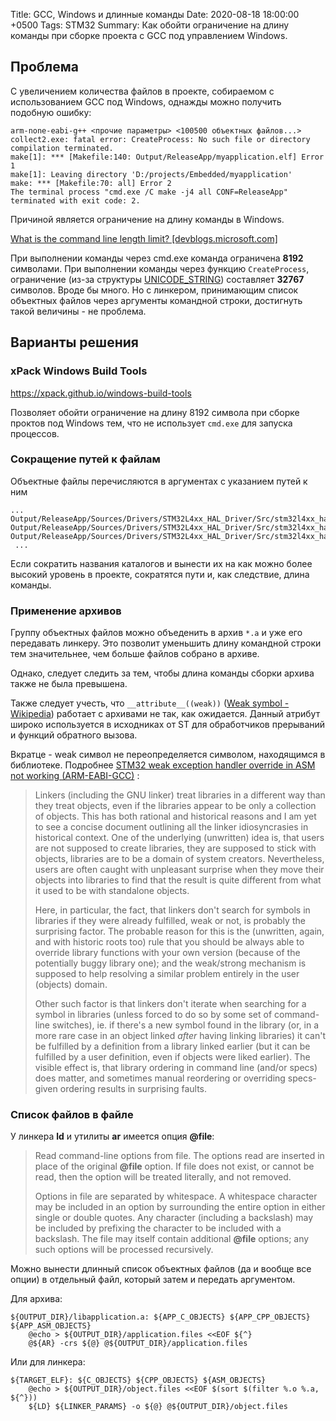 Title: GCC, Windows и длинные команды
Date: 2020-08-18 18:00:00 +0500
Tags: STM32
Summary: Как обойти ограничение на длину команды при сборке проекта с GCC под управлением Windows.

## Проблема

С увеличением количества файлов в проекте, собираемом с использованием GCC под Windows, однажды можно получить подобную ошибку:

```text
arm-none-eabi-g++ <прочие параметры> <100500 объектных файлов...> 
collect2.exe: fatal error: CreateProcess: No such file or directory
compilation terminated.
make[1]: *** [Makefile:140: Output/ReleaseApp/myapplication.elf] Error 1
make[1]: Leaving directory 'D:/projects/Embedded/myapplication'
make: *** [Makefile:70: all] Error 2
The terminal process "cmd.exe /C make -j4 all CONF=ReleaseApp" terminated with exit code: 2.
```

Причиной является ограничение на длину команды в Windows.

[What is the command line length limit? [devblogs.microsoft.com]](https://devblogs.microsoft.com/oldnewthing/20031210-00/?p=41553)

При выполнении команды через cmd.exe команда ограничена **8192** символами. При выполнении команды через функцию `CreateProcess`, ограничение (из-за структуры [UNICODE_STRING](https://docs.microsoft.com/en-us/windows/win32/api/subauth/ns-subauth-unicode_string)) составляет **32767** символов. Вроде бы много. Но с линкером, принимающим список объектных файлов через аргументы командной строки, достигнуть такой величины - не проблема.

## Варианты решения

### xPack Windows Build Tools

<https://xpack.github.io/windows-build-tools>

Позволяет обойти ограничение на длину 8192 символа при сборке проктов под Windows тем, что не использует `cmd.exe` для запуска процессов.

### Сокращение путей к файлам

Объектные файлы перечисляются в аргументах c указанием путей к ним
```text
...
Output/ReleaseApp/Sources/Drivers/STM32L4xx_HAL_Driver/Src/stm32l4xx_hal.o
Output/ReleaseApp/Sources/Drivers/STM32L4xx_HAL_Driver/Src/stm32l4xx_hal_adc.o
Output/ReleaseApp/Sources/Drivers/STM32L4xx_HAL_Driver/Src/stm32l4xx_hal_adc_ex.o
 ...
```
Если сократить названия каталогов и вынести их на как можно более высокий уровень в проекте, сократятся пути и, как следствие, длина команды.

### Применение архивов

Группу объектных файлов можно объеденить в архив `*.a` и уже его передавать линкеру. Это позволит уменьшить длину командной строки тем значительнее, чем больше файлов собрано в архиве.

Однако, следует следить за тем, чтобы длина команды сборки архива также не была превышена.

Также следует учесть, что `__attribute__((weak))` ([Weak symbol - Wikipedia](https://en.wikipedia.org/wiki/Weak_symbol)) работает с архивами не так, как ожидается. Данный атрибут широко используется в  исходниках от ST для обработчиков прерываний и функций обратного вызова.

Вкратце - weak символ не переопределяется символом, находящимся в библиотеке.
Подробнее [STM32 weak exception handler override in ASM not working (ARM-EABI-GCC)](https://community.st.com/s/question/0D50X0000ALx8Fh/stm32-weak-exception-handler-override-in-asm-not-working-armeabigcc) :

>  Linkers (including the GNU linker) treat libraries in a different way than they treat objects, even if the libraries appear to be only a collection of objects. This has both rational and historical reasons and I am yet to see a concise document outlining all the linker idiosyncrasies in historical context. One of the underlying (unwritten) idea is, that users are not supposed to create libraries, they are supposed to stick with objects, libraries are to be a domain of system creators. Nevertheless, users are often caught with unpleasant surprise when they move their objects into libraries to find that the result is quite different from what it used to be with standalone objects.
> 
> Here, in particular, the fact, that linkers don't search for symbols in libraries if they were already fulfilled, weak or not, is probably the surprising factor. The probable reason for this is the (unwritten, again, and with historic roots too) rule that you should be always able to override library functions with your own version (because of the potentially buggy library one); and the weak/strong mechanism is supposed to help resolving a similar problem entirely in the user (objects) domain.
>
> Other such factor is that linkers don't iterate when searching for a symbol in libraries (unless forced to do so by some set of command-line switches), ie. if there's a new symbol found in the library (or, in a more rare case in an object linked *after* having linking libraries) it can't be fulfilled by a definition from a library linked earlier (but it can be fulfilled by a user definition, even if objects were liked earlier). The visible effect is, that library ordering in command line (and/or specs) does matter, and sometimes manual reordering or overriding specs-given ordering results in surprising faults.

### Список файлов в файле

У линкера **ld** и утилиты **ar** имеется опция **@file**:
> Read command-line options from file. The options read are inserted in place of the original **@file** option. If file does not exist, or cannot be read, then the option will be treated literally, and not removed.
> 
> Options in file are separated by whitespace. A whitespace character may be included in an option by surrounding the entire option in either single or double quotes. Any character (including a backslash) may be included by prefixing the character to be included with a backslash. The file may itself contain additional **@file** options; any such options will be processed recursively.

Можно вынести длинный список объектных файлов (да и вообще все опции) в отдельный файл, который затем и передать аргументом.

Для архива:
```make
${OUTPUT_DIR}/libapplication.a: ${APP_C_OBJECTS} ${APP_CPP_OBJECTS} ${APP_ASM_OBJECTS}
	@echo > ${OUTPUT_DIR}/application.files <<EOF ${^}
	@${AR} -crs ${@} @${OUTPUT_DIR}/application.files
```

Или для линкера:
```make
${TARGET_ELF}: ${C_OBJECTS} ${CPP_OBJECTS} ${ASM_OBJECTS}
	@echo > ${OUTPUT_DIR}/object.files <<EOF $(sort $(filter %.o %.a, ${^}))
	${LD} ${LINKER_PARAMS} -o ${@} @${OUTPUT_DIR}/object.files
```
